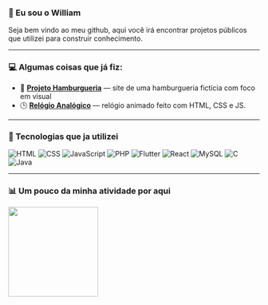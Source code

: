 ### 👋 Eu sou o William

Seja bem vindo ao meu github, aqui você irá encontrar projetos públicos que utilizei para construir conhecimento.

---

### 💻 Algumas coisas que já fiz:

- 🍔 [**Projeto Hamburgueria**](https://willsm06.github.io/ProjetoHamburgueria/) — site de uma hamburgueria fictícia com foco em visual
- 🕒 [**Relógio Analógico**](https://willsm06.github.io/RelogioAnalogico/) — relógio animado feito com HTML, CSS e JS.

---

### 🚀 Tecnologias que ja utilizei

![HTML](https://img.shields.io/badge/HTML-E44D26?style=flat&logo=html5&logoColor=white)
![CSS](https://img.shields.io/badge/CSS-1572B6?style=flat&logo=css3&logoColor=white)
![JavaScript](https://img.shields.io/badge/JS-F7DF1E?style=flat&logo=javascript&logoColor=black)
![PHP](https://img.shields.io/badge/PHP-777BB4?style=flat&logo=php&logoColor=white)
![Flutter](https://img.shields.io/badge/Flutter-02569B?style=flat&logo=flutter&logoColor=white)
![React](https://img.shields.io/badge/React-20232A?style=flat&logo=react&logoColor=61DAFB)
![MySQL](https://img.shields.io/badge/MySQL-00758F?style=flat&logo=mysql&logoColor=white)
![C](https://img.shields.io/badge/C-00599C?style=flat&logo=c&logoColor=white)
![Java](https://img.shields.io/badge/Java-ED8B00?style=flat&logo=java&logoColor=white)

---

### 📊 Um pouco da minha atividade por aqui
<div>
  <a href="https://github.com/Willsm06">
    <img height="180em" align="center" 
      src="https://github-readme-stats.vercel.app/api?username=Willsm06&show_icons=true&theme=transparent&include_all_commits=true&count_private=true&hide_border=true&since=2025-01-01" />
  </a>
</div>
